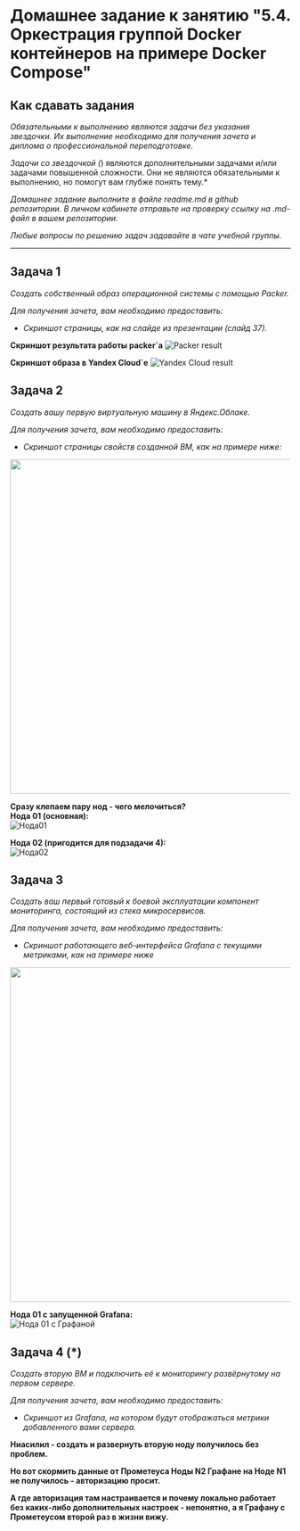# Домашнее задание к занятию "5.4. Оркестрация группой Docker контейнеров на примере Docker Compose"

## Как сдавать задания

*Обязательными к выполнению являются задачи без указания звездочки. Их выполнение необходимо для получения зачета и диплома о профессиональной переподготовке.*

*Задачи со звездочкой (*) являются дополнительными задачами и/или задачами повышенной сложности. Они не являются обязательными к выполнению, но помогут вам глубже понять тему.*

*Домашнее задание выполните в файле readme.md в github репозитории. В личном кабинете отправьте на проверку ссылку на .md-файл в вашем репозитории.*

*Любые вопросы по решению задач задавайте в чате учебной группы.*

---

## Задача 1

*Создать собственный образ операционной системы с помощью Packer.*

*Для получения зачета, вам необходимо предоставить:*
- *Скриншот страницы, как на слайде из презентации (слайд 37).*

**Скриншот результата работы packer`а**
![Packer result](./pic/dz5_4_1_1.png)

**Скриншот образа в Yandex Cloud`е**
![Yandex Cloud result](./pic/dz5_4_1_2.png)

## Задача 2

*Создать вашу первую виртуальную машину в Яндекс.Облаке.*

*Для получения зачета, вам необходимо предоставить:*
- *Скриншот страницы свойств созданной ВМ, как на примере ниже:*

<p align="center">
  <img width="1200" height="600" src="./assets/yc_01.png">
</p>

**Сразу клепаем пару нод - чего мелочиться?**  
**Нода 01 (основная):**  
![Нода01](./pic/dz5_4_2_1.png)

**Нода 02 (пригодится для подзадачи 4):**  
![Нода02](./pic/dz5_4_2_2.png)

## Задача 3

*Создать ваш первый готовый к боевой эксплуатации компонент мониторинга, состоящий из стека микросервисов.*

*Для получения зачета, вам необходимо предоставить:*
- *Скриншот работающего веб-интерфейса Grafana с текущими метриками, как на примере ниже*
<p align="center">
  <img width="1200" height="600" src="./assets/yc_02.png">
</p>

**Нода 01 с запущенной Grafana:**  
![Нода 01 с Графаной](./pic/dz5_4_3_1.png)

## Задача 4 (*)

*Создать вторую ВМ и подключить её к мониторингу развёрнутому на первом сервере.*

*Для получения зачета, вам необходимо предоставить:*
- *Скриншот из Grafana, на котором будут отображаться метрики добавленного вами сервера.*

**Ниасилил - создать и развернуть вторую ноду получилось без проблем.**

**Но вот скормить данные от Прометеуса  Ноды N2 Графане на Ноде N1 не получилось - авторизацию просит.**

**А где авторизация там настраивается и почему локально работает без каких-либо дополнительных настроек - непонятно, а я Графану с Прометеусом второй раз в жизни вижу.**

